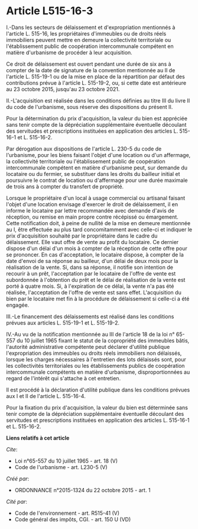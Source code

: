 # Article L515-16-3

I.-Dans les secteurs de délaissement et d'expropriation mentionnés à l'article L. 515-16, les propriétaires d'immeubles ou de
droits réels immobiliers peuvent mettre en demeure la collectivité territoriale ou l'établissement public de coopération
intercommunale compétent en matière d'urbanisme de procéder à leur acquisition. 

Ce droit de délaissement est ouvert pendant une durée de six ans à compter de la date de signature de la convention
mentionnée au II de l'article L. 515-19-1 ou de la mise en place de la répartition par défaut des contributions prévue à
l'article L. 515-19-2, ou, si cette date est antérieure au 23 octobre 2015, jusqu'au 23 octobre 2021. 

II.-L'acquisition est réalisée dans les conditions définies au titre III du livre II du code de l'urbanisme, sous réserve des
dispositions du présent II. 

Pour la détermination du prix d'acquisition, la valeur du bien est appréciée sans tenir compte de la dépréciation
supplémentaire éventuelle découlant des servitudes et prescriptions instituées en application des articles L. 515-16-1 et L.
515-16-2. 

Par dérogation aux dispositions de l'article L. 230-5 du code de l'urbanisme, pour les biens faisant l'objet d'une location
ou d'un affermage, la collectivité territoriale ou l'établissement public de coopération intercommunale compétent en matière
d'urbanisme peut, sur demande du locataire ou du fermier, se substituer dans les droits du bailleur initial et poursuivre le
contrat de location ou d'affermage pour une durée maximale de trois ans à compter du transfert de propriété. 

Lorsque le propriétaire d'un local à usage commercial ou artisanal faisant l'objet d'une location envisage d'exercer le droit
de délaissement, il en informe le locataire par lettre recommandée avec demande d'avis de réception, ou remise en main propre
contre récépissé ou émargement. Cette notification doit, à peine de nullité de la mise en demeure mentionnée au I, être
effectuée au plus tard concomitamment avec celle-ci et indiquer le prix d'acquisition souhaité par le propriétaire dans le
cadre du délaissement. Elle vaut offre de vente au profit du locataire. Ce dernier dispose d'un délai d'un mois à compter de
la réception de cette offre pour se prononcer. En cas d'acceptation, le locataire dispose, à compter de la date d'envoi de sa
réponse au bailleur, d'un délai de deux mois pour la réalisation de la vente. Si, dans sa réponse, il notifie son intention
de recourir à un prêt, l'acceptation par le locataire de l'offre de vente est subordonnée à l'obtention du prêt et le délai
de réalisation de la vente est porté à quatre mois. Si, à l'expiration de ce délai, la vente n'a pas été réalisée,
l'acceptation de l'offre de vente est sans effet. L'acquisition du bien par le locataire met fin à la procédure de
délaissement si celle-ci a été engagée. 

III.-Le financement des délaissements est réalisé dans les conditions prévues aux articles L. 515-19-1 et L. 515-19-2. 

IV.-Au vu de la notification mentionnée au III de l'article 18 de la loi n° 65-557 du 10 juillet 1965 fixant le statut de la
copropriété des immeubles bâtis, l'autorité administrative compétente peut déclarer d'utilité publique l'expropriation des
immeubles ou droits réels immobiliers non délaissés, lorsque les charges nécessaires à l'entretien des lots délaissés sont,
pour les collectivités territoriales ou les établissements publics de coopération intercommunale compétents en matière
d'urbanisme, disproportionnées au regard de l'intérêt qui s'attache à cet entretien. 

Il est procédé à la déclaration d'utilité publique dans les conditions prévues aux I et II de l'article L. 515-16-4. 

Pour la fixation du prix d'acquisition, la valeur du bien est déterminée sans tenir compte de la dépréciation supplémentaire
éventuelle découlant des servitudes et prescriptions instituées en application des articles L. 515-16-1 et L. 515-16-2.

**Liens relatifs à cet article**

_Cite_:

  - Loi n°65-557 du 10 juillet 1965 - art. 18 (V)
  - Code de l'urbanisme - art. L230-5 (V)

_Créé par_:

  - ORDONNANCE n°2015-1324 du 22 octobre 2015 - art. 1

_Cité par_:

  - Code de l'environnement - art. R515-41 (V)
  - Code général des impôts, CGI. - art. 150 U (VD)
